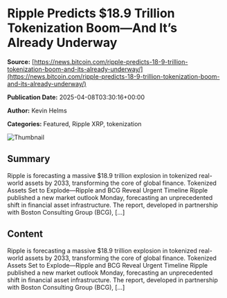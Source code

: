 # Ripple Predicts $18.9 Trillion Tokenization Boom—And It’s Already Underway

**Source:** [https://news.bitcoin.com/ripple-predicts-18-9-trillion-tokenization-boom-and-its-already-underway/](https://news.bitcoin.com/ripple-predicts-18-9-trillion-tokenization-boom-and-its-already-underway/)

**Publication Date:** 2025-04-08T03:30:16+00:00

**Author:** Kevin Helms

**Categories:** Featured, Ripple XRP, tokenization

![Thumbnail](https://static.news.bitcoin.com/wp-content/uploads/2025/04/ripple-tokenization-768x432.jpg)

## Summary

Ripple is forecasting a massive $18.9 trillion explosion in tokenized real-world assets by 2033, transforming the core of global finance. Tokenized Assets Set to Explode—Ripple and BCG Reveal Urgent Timeline Ripple published a new market outlook Monday, forecasting an unprecedented shift in financial asset infrastructure. The report, developed in partnership with Boston Consulting Group (BCG), […]

## Content

Ripple is forecasting a massive $18.9 trillion explosion in tokenized real-world assets by 2033, transforming the core of global finance. Tokenized Assets Set to Explode—Ripple and BCG Reveal Urgent Timeline Ripple published a new market outlook Monday, forecasting an unprecedented shift in financial asset infrastructure. The report, developed in partnership with Boston Consulting Group (BCG), […]


